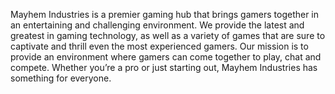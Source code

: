 Mayhem Industries is a premier gaming hub that brings gamers together in an entertaining and challenging environment. We provide the latest and greatest in gaming technology, as well as a variety of games that are sure to captivate and thrill even the most experienced gamers. Our mission is to provide an environment where gamers can come together to play, chat and compete. Whether you’re a pro or just starting out, Mayhem Industries has something for everyone.